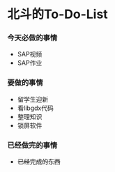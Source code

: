 北斗的To-Do-List
==================

### 今天必做的事情

- SAP视频
- SAP作业


### 要做的事情

- 留学生迎新
- 看libgdx代码
- 整理知识
- 锁屏软件
    

### 已经做完的事情

- ~~已经完成的东西~~
